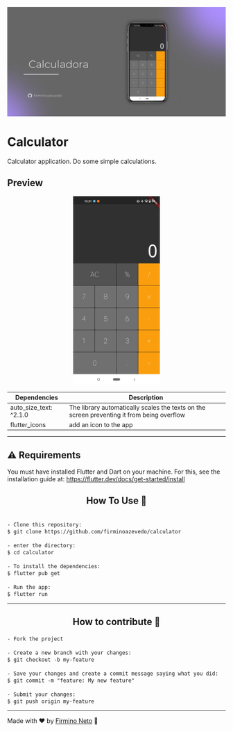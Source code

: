 ![Aplicativo calculadora (Calculadora)](./preview/cover.jpg)
# Calculator

Calculator application. Do some simple calculations.

## Preview

<p align="center">
   <img src="./preview/preview.jpg" width="200">
</p>

| Dependencies           | Description                                                  |
| ---------------------- | ------------------------------------------------------------ |
| auto_size_text: ^2.1.0 | The library automatically scales the texts on the screen preventing it from being overflow |
| flutter_icons          | add an icon to the app                                       |

---

## ⚠️ Requirements

You must have installed Flutter and Dart on your machine. For this, see the installation guide at: https://flutter.dev/docs/get-started/install


<h2 align="center"> How To Use 🤔</h2>

   ```
   
   - Clone this repository:
   $ git clone https://github.com/firminoazevedo/calculator

   - enter the directory:
   $ cd calculator

   - To install the dependencies:
   $ flutter pub get

   - Run the app: 
   $ flutter run
   ```

---

<h2 align="center"> How to contribute 💪</h2>

   ```
   - Fork the project 

   - Create a new branch with your changes:
   $ git checkout -b my-feature

   - Save your changes and create a commit message saying what you did:
   $ git commit -m "feature: My new feature"

   - Submit your changes:
   $ git push origin my-feature
   ```


---


Made with :heart: by [Firmino Neto](https://github.com/firminoazevedo) 🚀